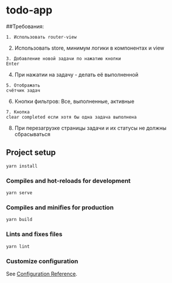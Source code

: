 # todo-app

##Требования: 
```
1. Использовать router-view 
```
2. Использовать store, минимум
логики в компонентах и view 
```
3. Добавление новой задачи по нажатию кнопки
Enter 
```
4. При нажатии на задачу - делать её выполненной 
```
5. Отображать
счётчик задач 
```
6. Кнопки фильтров: Все, выполненные, активные 
```
7. Кнопка
clear completed если хотя бы одна задача выполнена 
```
8. При перезагрузке
страницы задачи и их статусы не должны сбрасываться

## Project setup

```
yarn install
```

### Compiles and hot-reloads for development

```
yarn serve
```

### Compiles and minifies for production

```
yarn build
```

### Lints and fixes files

```
yarn lint
```

### Customize configuration

See [Configuration Reference](https://cli.vuejs.org/config/).


